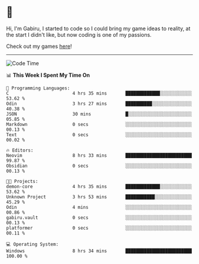 # 🐀

Hi, I'm Gabiru, I started to code so I could bring my game ideas to reality, at the start I didn't like, but now coding is one of my passions.

Check out my games [here](https://gabiru.art/projetos/)!

---

<!--START_SECTION:waka-->
![Code Time](http://img.shields.io/badge/Code%20Time-496%20hrs%2043%20mins-blue)

📊 **This Week I Spent My Time On** 

```text
💬 Programming Languages: 
C                        4 hrs 35 mins       █████████████░░░░░░░░░░░░   53.62 % 
Odin                     3 hrs 27 mins       ██████████░░░░░░░░░░░░░░░   40.38 % 
JSON                     30 mins             █░░░░░░░░░░░░░░░░░░░░░░░░   05.85 % 
Markdown                 0 secs              ░░░░░░░░░░░░░░░░░░░░░░░░░   00.13 % 
Text                     0 secs              ░░░░░░░░░░░░░░░░░░░░░░░░░   00.02 % 

🔥 Editors: 
Neovim                   8 hrs 33 mins       █████████████████████████   99.87 % 
Obsidian                 0 secs              ░░░░░░░░░░░░░░░░░░░░░░░░░   00.13 % 

🐱‍💻 Projects: 
demon-core               4 hrs 35 mins       █████████████░░░░░░░░░░░░   53.62 % 
Unknown Project          3 hrs 53 mins       ███████████░░░░░░░░░░░░░░   45.29 % 
Odin                     4 mins              ░░░░░░░░░░░░░░░░░░░░░░░░░   00.86 % 
gabiru.vault             0 secs              ░░░░░░░░░░░░░░░░░░░░░░░░░   00.13 % 
platformer               0 secs              ░░░░░░░░░░░░░░░░░░░░░░░░░   00.11 % 

💻 Operating System: 
Windows                  8 hrs 34 mins       █████████████████████████   100.00 % 
```


<!--END_SECTION:waka-->
